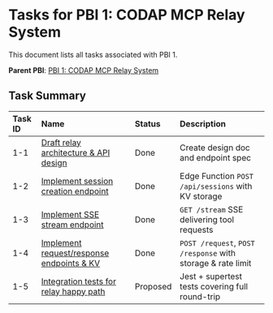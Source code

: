 # Tasks for PBI 1: CODAP MCP Relay System

This document lists all tasks associated with PBI 1.

**Parent PBI**: [PBI 1: CODAP MCP Relay System](./prd.md)

## Task Summary

| Task ID | Name                                     | Status   | Description                        |
| :------ | :--------------------------------------- | :------- | :--------------------------------- |
| 1-1 | [Draft relay architecture & API design](./1-1.md) | Done | Create design doc and endpoint spec |
| 1-2 | [Implement session creation endpoint](./1-2.md) | Done | Edge Function `POST /api/sessions` with KV storage |
| 1-3 | [Implement SSE stream endpoint](./1-3.md) | Done | `GET /stream` SSE delivering tool requests |
| 1-4 | [Implement request/response endpoints & KV](./1-4.md) | Done | `POST /request`, `POST /response` with storage & rate limit |
| 1-5 | [Integration tests for relay happy path](./1-5.md) | Proposed | Jest + supertest tests covering full round-trip | 